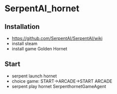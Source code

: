 # SerpentAI_hornet

## Installation
* https://github.com/SerpentAI/SerpentAI/wiki
* install steam
* install game Golden Hornet

## Start
* serpent launch hornet
* choice game: START->ARCADE->START ARCADE
* serpent play hornet SerpenthornetGameAgent